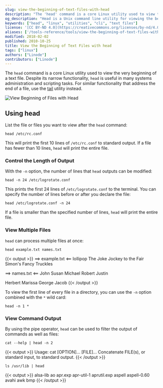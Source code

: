 ```yaml
---
slug: view-the-beginning-of-text-files-with-head
description: "The 'head' command is a core Linux utility used to view the beginning of a text file. This guide shows how to use this utility to view the beginning of text files."
og_description: "Head is a Unix command line utility for viewing the beginning of text files. This guide shows how to use head and gives practical examples."
keywords: ["head", "linux", "utilities", "cli", "text files"]
license: '[CC BY-ND 4.0](https://creativecommons.org/licenses/by-nd/4.0)'
aliases: ['/tools-reference/tools/view-the-beginning-of-text-files-with-head/','/linux-tools/common-commands/head/']
modified: 2018-02-02
published: 2010-10-25
title: View the Beginning of Text Files with head
tags: ["linux"]
authors: ["Linode"]
contributors: ["Linode"]
---
```


The `head` command is a core Linux utility used to view the very beginning of a text file. Despite its narrow functionality, `head` is useful in many systems administration and scripting tasks. For similar functionality that address the end of a file, use the [tail](/docs/guides/view-and-follow-the-end-of-text-files-with-tail/) utility instead.

![View Beginning of Files with Head](view_the_beginning_of_text_files_with_head_smg.png)

## Using head

List the file or files you want to view after the `head` command:

    head /etc/rc.conf

This will print the first 10 lines of `/etc/rc.conf` to standard output. If a file has fewer than 10 lines, `head` will print the entire file.

### Control the Length of Output

With the `-n` option, the number of lines that `head` outputs can be modified:

    head -n 24 /etc/logrotate.conf

This prints the first 24 lines of `/etc/logrotate.conf` to the terminal. You can specify the number of lines before or after you declare the file:

    head /etc/logrotate.conf -n 24

If a file is smaller than the specified number of lines, `head` will print the entire file.

### View Multiple Files

`head` can process multiple files at once:

    head example.txt names.txt

{{< output >}}
==> example.txt <==
lollipop
The Joke
Jockey to the Fair
Simon's Fancy
Truckles

==> names.txt <==
John
Susan
Michael
Robert
Justin

Herbert
Marissa
George
Jacob
{{< /output >}}

To view the first line of every file in a directory, you can use the `-n` option combined with the `*` wild card:

    head -n 1 *

### View Command Output

By using the pipe operator, `head` can be used to filter the output of commands as well as files:

    cat --help | head -n 2

{{< output >}}
Usage: cat [OPTION]... [FILE]...
Concatenate FILE(s), or standard input, to standard output.
{{< /output >}}

    ls /usr/lib | head

{{< output >}}
alsa-lib
ao
apr.exp
apr-util-1
aprutil.exp
aspell
aspell-0.60
avahi
awk
bmp
{{< /output >}}
